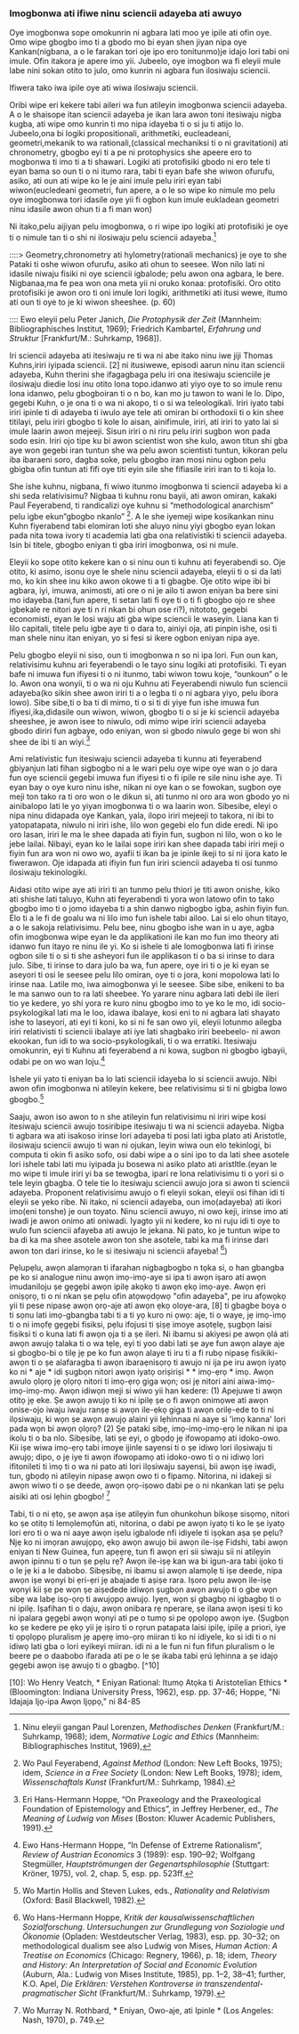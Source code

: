 ### Imogbonwa ati ifiwe ninu sciencii adayeba ati awuyo


Oye imogbonwa sope omokunrin ni agbara lati moo ye ipile ati ofin oye. Omo wipe gbogbo imo ti a gbodo mo bi eyan shen jiyan nipa oye Kankan(nigbana, a o le farakan tori oje ipo ero tonitunmo)je idajo lori tabi oni imule. Ofin itakora je apere imo yii. Jubeelo, oye imogbon wa fi eleyii mule labe nini sokan otito to julo, omo kunrin ni agbara fun ilosiwaju sciencii.

Ifiwera tako iwa ipile oye ati wiwa ilosiwaju sciencii.

Oribi wipe eri kekere tabi aileri wa fun atileyin imogbonwa sciencii adayeba. A o le shaisope itan sciencii adayeba je ikan lara awon toni itesiwaju nigba kugba, ati wipe omo kunrin ti mo nipa idayeba ti o si ju ti atijo lo. Jubeelo,ona bi logiki propositionali, arithmetiki, eucleadeani, geometri,mekanik to wa rationali,(classical mechaniksi ti o ni gravitationi) ati chronometry, gbogbo eyi ti a pe ni protophysics she apeere ero to mogbonwa ti imo ti a ti shawari. Logiki ati protofisiki gbodo ni ero tele ti eyan bama so oun ti o ni itumo rara, tabi ti eyan bafe she wiwon ofurufu, asiko, ati oun ati wipe ko le je aini imule pelu iriri eyan tabi wiwon(eucledeani geometri, fun apere, a o le so wipe ko nimule mo pelu oye imogbonwa tori idasile oye yii fi ogbon kun imule eukladean geometri ninu idasile awon ohun ti a fi man won)

Ni itako,pelu aijiyan pelu imogbonwa, o ri wipe ipo logiki ati protofisiki je oye ti o nimule tan ti o shi ni ilosiwaju pelu sciencii adayeba.[^1]

[^1]: Ninu eleyii gangan Paul Lorenzen, *Methodisches Denken* (Frankfurt/M.: Suhrkamp, 1968); idem, *Normative Logic and Ethics* (Mannheim: Bibliographisches Institut, 1969),

::::> Geometry,chronometry ati hylometry(rationali mechanics) je oye to she Pataki ti oshe wiwon ofurufu, asiko ati ohun to seesee. Won nilo lati ni idasile niwaju fisiki ni oye sciencii igbalode; pelu awon ona agbara, le bere. Nigbanaa,ma fe pea won ona meta yii ni oruko konaa: protofisiki. Oro otito protofisiki je awon oro ti oni imule lori logiki, arithmetiki ati itusi wewe, itumo ati oun ti oye to je ki wiwon sheeshee. (p. 60)

:::: Ewo eleyii pelu Peter Janich, *Die Protophysik der Zeit* (Mannheim: Bibliographisches Institut, 1969); Friedrich Kambartel, *Erfahrung und Struktur* [Frankfurt/M.: Suhrkamp, 1968]).

Iri sciencii adayeba ati itesiwaju re ti wa ni abe itako ninu iwe jiji Thomas Kuhns,iriri iyipada sciencii. [2] ni itusiwewe, episodi aarun ninu itan sciencii adayeba, Kuhn therini she ifagagbaga pelu iri ona itesiwaju scienciile je ilosiwaju diedie losi inu otito lona topo.idanwo ati yiyo oye to so imule renu lona idanwo, pelu gbogboiran ti o n bo, kan mo ju tawon to wani le lo. Dipo, gegebi Kuhn, o je ona ti o wa ni akopo, ti o si wa teleologikali. Iriri iyato tabi iriri ipinle ti di adayeba ti iwulo aye tele ati omiran bi orthodoxii ti o kin shee titilayi, pelu iriri gbogbo ti kole lo aisan, ainifimule, iriri, ati iriri to yato lai si imule laarin awon mejeeji. Sisun iriri o ni riru pelu iriri sugbon won pada sodo esin. Iriri ojo tipe ku bi awon scientist won she kulo, awon titun shi gba aye won gegebi iran tuntun she wa pelu awon scientisti tuntun, kikoran pelu iba ibaraeni soro, dagba soke, pelu gbogbo iran mosi ninu ogbon pelu gbigba ofin tuntun ati fifi oye titi eyin sile she fifiasile iriri iran to ti koja lo.

[^2]: Chicago: University of Chicago Press, 1970; also Imre Lakatos and Alan Musgrave, eds., *Criticism and the Growth of Knowledge* (Cambridge: Cambridge University Press, 1970).

She ishe kuhnu, nigbana, fi wiwo itunmo imogbonwa ti sciencii adayeba ki a shi seda relativisimu? Nigbaa ti kuhnu ronu bayii, ati awon omiran, kakaki Paul Feyerabend, ti randicalizi oye kuhnu si “methodological anarchism” pelu igbe ekun”gbogbo nkanlo” [^3]. A le she iyemeji wipe kosikankan ninu Kuhn fiyerabend tabi elomiran loti she aluyo ninu yiyi gbogbo eyan lokan pada nita towa ivory ti academia lati gba ona relativistiki ti sciencii adayeba. Isin bi titele, gbogbo eniyan ti gba iriri imogbonwa, osi ni mule.

[^3]: Wo Paul Feyerabend, *Against Method* (London: New Left Books, 1975); idem, *Science in a Free Society* (London: New Left Books, 1978); idem, *Wissenschaftals Kunst* (Frankfurt/M.: Suhrkamp, 1984).

Eleyii ko sope otito kekere kan o si ninu oun ti kuhnu ati feyerabendi so. Oje otito, ki asimo, isonu oye le shele ninu sciencii adayeba, eleyii ti o si da lati mo, ko kin shee inu kiko awon okowe ti a ti gbagbe. Oje otito wipe ibi bi agbara, iyi, imuwa, animosti, ati ore o ni je ailo ti awon eniyan ba bere sini mo idayeba.(tani,fun apere, ti setan lati fi oye ti o ti fi gbogbo ojo re shee igbekale re nitori aye ti n ri nkan bi ohun ose ri?), nitototo, gegebi economisti, eyan le losi waju ati gba wipe sciencii le waseyin. Liana kan ti lilo capitali, titele pelu igbe aye ti o dara to, ainiyi oja, ati pinpin ishe, osi ti man shele ninu itan eniyan, yo si fesi si ikere ogbon eniyan nipa aye.

Pelu gbogbo eleyii ni siso, oun ti imogbonwa n so ni ipa lori. Fun oun kan, relativisimu kuhnu ari feyerabendi o le tayo sinu logiki ati protofisiki. Ti eyan bafe ni imuwa fun ifiyesi ti o ni itunmo, tabi wiwon towu koje, “ounkoun” o le lo. Awon ona wonyii, ti o wa ni oju Kuhnu ati Feyerabendi niwulo fun sciencii adayeba(ko sikin shee awon iriri ti a o legba ti o ni agbara yiyo, pelu ibora lowo). Sibe sibe,ti o ba ti di mimo, ti o si ti di yiye fun ishe imuwa fun ifiyesi,ika,didasile oun wiwon, wiwon, gbogbo ti o si je ki sciencii adayeba sheeshee, je awon isee to niwulo, odi mimo wipe iriri sciencii adayeba gbodo diriri fun agbaye, odo eniyan, won si gbodo niwulo gege bi won shi shee de ibi ti an wiyi.[^4]

[^4]: Eri Hans-Hermann Hoppe, “On Praxeology and the Praxeological Foundation of Epistemology and Ethics”, in Jeffrey Herbener, ed., *The Meaning of Ludwig von Mises* (Boston: Kluwer Academic Publishers, 1991).

Ami relativistic fun itesiwaju sciencii adayeba ti kunnu ati feyerabend gbiyanjun lati fihan sigbogbo ni a le wari pelu oye wipe oye wan o jo dara fun oye sciencii gegebi imuwa fun ifiyesi ti o fi ipile re sile ninu ishe aye. Ti eyan bay o oye kuro ninu ishe, nikan ni oye kan o se fowokan, sugbon oye meji ton tako ra ti oro won o le dikun si, ati tunmo ni oro ara won gbodo yo ni ainibalopo lati le yo yiyan imogbonwa ti o wa laarin won. Sibesibe, eleyi o nipa ninu didapada oye Kankan, yala, ilopo iriri mejeeji to takora, ni ibi to yatopatapata, niwulo ni iriri ishe, lilo won gegebi elo fun dide eredi. Ni ipo oro lasan, iriri le ma le shee dapada ati fiyin fun, sugbon ni lilo, won o ko le jebe lailai. Nibayi, eyan ko le lailai sope iriri kan shee dapada tabi iriri meji o fiyin fun ara won ni owo wo, ayafii ti ikan ba je ipinle ikeji to si ni ijora kato le fiwerawon. Oje idapada ati ifiyin fun fun iriri sciencii adayeba ti osi tunmo ilosiwaju tekinologiki.

Aidasi otito wipe aye ati iriri ti an tunmo pelu thiori je titi awon onishe, kiko ati shishe lati taluyo, Kuhn ati feyerabendi ti yora won latowo ofin to tako gbogbo imo ti o jomo idayeba ti a shin danwo nigbogbo igba, ashin fiyin fun. Elo ti a le fi de goalu wa ni lilo imo fun ishele tabi ailoo. Lai si elo ohun titayo, a o le sakoja relativisimu. Pelu bee, ninu gbogbo ishe wan in u aye, agba ofin imogbonwa wipe eyan le da applikationi ile kan mo fun imo theory ati idanwo fun itayo re ninu ile yi. Ko si ishele ti ale lomogbonwa lati fi irinse ogbon sile ti o si ti she asheyori fun ile applikason ti o ba si irinse to dara julo. Sibe, ti irinse to dara julo ba wa, fun apere, oye iri ti o je ki eyan se aseyori ti osi le seesee pelu lilo omiran, oye ti o jora, koni mopolowa lati lo irinse naa. Latile mo, iwa aimogbonwa yi le seesee. Sibe sibe, enikeni to ba le ma sanwo oun to ra lati sheebee. Yo yarare ninu agbara lati debi ile ileri tio ye kedere, yo shi yora re kuro ninu gbogbo imo to ye ko le mo, idi socio-psykologikal lati ma le loo, idawa ibalaye, kosi eni to ni agbara lati shayato ishe to laseyori, ati eyi ti koni, ko si ni fe san owo yii, eleyii lotunmo ailegba iriri relativisti ti sciencii ibalaye ati iye lati shagbako iriri beebeelo- ni awon ekookan, fun idi to wa socio-psykologikali, ti o wa erratiki. Itesiwaju omokunrin, eyi ti Kuhnu ati feyerabend a ni kowa, sugbon ni gbogbo igbayii, odabi pe on wo wan loju.[^5]

[^5]: Ewo Hans-Hermann Hoppe, “In Defense of Extreme Rationalism”, *Review of Austrian Economics* 3 (1989): esp. 190–92; Wolfgang Stegmüller, *Hauptströmungen der Gegenartsphilosophie* (Stuttgart: Kröner, 1975), vol. 2, chap. 5, esp. pp. 523ff.

Ishele yii yato ti eniyan ba lo lati sciencii idayeba lo si sciencii awujo. Nibi awon ofin imogbonwa ni atileyin kekere, bee relativisimu si ti ni gbigba lowo gbogbo.[^6]

[^6]: Wo Martin Hollis and Steven Lukes, eds., *Rationality and Relativism* (Oxford: Basil Blackwell, 1982).

Saaju, awon iso awon to n she atileyin fun relativisimu ni iriri wipe kosi itesiwaju sciencii awujo tosiribipe itesiwaju ti wa ni sciencii adayeba. Nigba ti agbara wa ati isakoso irinse lori adayeba ti posi lati igba plato ati Aristotle, ilosiwaju sciencii awujo ti wan ni ojukan, leyin wiwa oun elo tekinlogi, bi computa ti okin fi asiko sofo, osi dabi wipe a o sini ipo to da lati shee asotele lori ishele tabi lati mu iyipada ju bosewa ni asiko plato ati aristltle.(eyan le mo wipe ti imule iriri yi ba se tewogba, ipari re lona relativisimu ti o yori si o tele leyin gbagba. O tele tie lo itesiwaju sciencii awujo jora si awon ti sciencii adayeba. Proponent relativisimu awujo o fi eleyii sokan, eleyii osi fihan idi ti eleyii se yeko ribe. Ni itako, ni sciencii adayeba, oun imo(adayeba) ati ikori imo(eni tonshe) je oun toyato. Ninu sciencii awuyo, ni owo keji, irinse imo ati iwadi je awon onimo ati oniwadi. Iyagto yii ni kedere, ko ni ruju idi ti oye to wulo fun sciencii afayeba ati awujo le jekana. Ni pato, ko je tuntun wipe to ba di ka ma shee asotele awon ton she asotele, tabi ka ma fi irinse dari awon ton dari irinse, ko le si itesiwaju ni sciencii afayeba! [^7])

[^7]: Wo Hans-Hermann Hoppe, *Kritik der kausalwissenschaftlichen Sozialforschung. Untersuchungen zur Grundlegung von Soziologie und Ökonomie* (Opladen: Westdeutscher Verlag, 1983), esp. pp. 30–32; on methodological dualism see also Ludwig von Mises, *Human Action: A Treatise on Economics* (Chicago: Regnery, 1966), p. 18; idem, *Theory and History: An Interpretation of Social and Economic Evolution* (Auburn, Ala.: Ludwig von Mises Institute, 1985), pp. 1–2, 38–41; further, K.O. Apel, *Die Erklären: Verstehen Kontroverse in transzendental-pragmatischer Sicht* (Frankfurt/M.: Suhrkamp, 1979).

Pẹlupẹlu, awọn alamọran ti ifarahan nigbagbogbo n tọka si, o han gbangba pe ko si analogue ninu awọn imọ-imọ-aye si ipa ti awọn iṣaro ati awọn imudaniloju ṣe gẹgẹbi awọn ipilẹ akọkọ ti awọn ẹkọ imọ-aye. Awọn ẹri oniṣọrọ, ti o ni nkan ṣe pẹlu ofin atọwọdọwọ "ofin adayeba", pe iru afọwọkọ yii ti pese nipasẹ awọn ọrọ-aje ati awọn ẹkọ oloye-ara, [8] ti gbagbe boya o ti sọnu lati imọ-gbangba tabi ti a ti yọ kuro ni ọwọ: aje, ti o waye, jẹ imọ-ìmọ ti o ni imọfẹ gẹgẹbi fisiksi, pẹlu ifojusi ti ṣiṣẹ imoye asọtẹlẹ, ṣugbọn laisi fisiksi ti o kuna lati fi awọn ọja ti a ṣe ileri. Ni ibamu si akiyesi pe awọn ọlá ati awọn awujọ talaka ti o wa tẹlẹ, eyi ti yoo dabi lati ṣe aye fun awọn alaye aje si gbogbo-bi o tilẹ jẹ pe ko fun awọn alaye ti iru ti a fi rubọ nipasẹ fisikiki-awọn ti o ṣe alafaragba ti awọn ibaraẹnisọrọ ti awujo ni ija pe iru awọn iyatọ ko ni * aje * idi ṣugbọn nitori awọn iyatọ oriṣiriṣi * * imọ-ẹrọ * imọ. Awọn awulo ọlọrọ jẹ ọlọrọ nitori ti imọ-ẹrọ giga wọn; osi jẹ nitori aini aiwa-imọ-imọ-imọ-mọ. Awọn idiwọn meji si wiwo yii han kedere: (1) Apejuwe ti awọn otitọ jẹ eke. Ṣe awọn awujọ ti ko ni ipilẹ ṣe o fi awọn onimọwe ati awọn onise-ojo iwaju iwaju ranṣẹ si awọn ile-ẹkọ giga ti awọn orilẹ-ede to ti ni ilọsiwaju, ki wọn ṣe awọn awujọ alaini yii lẹhinnaa ni aaye si 'ìmọ kanna' lori pada wọn bi awọn ọlọrọ? (2) Ṣe pataki sibẹ, imọ-imọ-imọ-ẹrọ le nikan ni ipa ikolu ti o ba nlo. Sibẹsibẹ, lati ṣe eyi, o gbọdọ jẹ ifowopamọ ati idoko-owo. Kii iṣe wiwa imọ-ẹrọ tabi imoye ijinle sayensi ti o ṣe idiwọ lori ilọsiwaju ti awujọ; dipo, o jẹ iye ti awọn ifowopamọ ati idoko-owo ti o ni idiwọ lori ifitonileti ti ìmọ ti o wa ni pato ati lori ilọsiwaju sayensi, bii awọn iṣẹ iwadi, tun, gbọdọ ni atilẹyin nipasẹ awọn owo ti o fipamọ. Nitorina, ni idakeji si awọn wiwo ti o ṣe deede, awọn ọrọ-iṣowo dabi pe o ni nkankan lati ṣe pẹlu aisiki ati osi lẹhin gbogbo!  [^9]

[^8]: Wo Mises, * Ile-iwe ati Itan *, pp. 44ff

[^9]: Wo Murray N. Rothbard, * Eniyan, Owo-aje, ati Ipinle * (Los Angeles: Nash, 1970), p. 749.

Tabi, ti o ni ẹtọ, ṣe awọn aṣa iṣe atilẹyin fun ohunkohun bikoṣe sisọmọ, nitori ko ṣe otitọ ti lemọlemọfún ati, nitorina, o dabi pe awọn iyatọ ti ko le ṣe iyatọ lori ero ti o wa ni aaye awọn iṣelu igbalode nfi idiyele ti iṣọkan aṣa ṣe pẹlu? Njẹ ko ni imọran awujọpọ, ẹkọ awọn awujọ bii awọn ile-iṣẹ Fidshi, tabi awọn eniyan ti New Guinea, fun apẹẹrẹ, tun fi awọn ẹri sii siwaju sii ni atilẹyin awọn ipinnu ti o tun ṣe pẹlu rẹ? Awọn ile-iṣẹ kan wa bi igun-ara tabi ijoko ti o le jẹ ki a le dabobo. Sibẹsibẹ, ni ibamu si awọn alamọlẹ ti iṣe deede, nipa awọn iṣe wọnyi bi ẹri-ẹri jẹ abajade ti aṣiṣe rara. Iṣoro pẹlu awọn ile-iṣẹ wọnyi kii ṣe pe wọn ṣe aiṣedede idiwọn ṣugbọn awọn awujọ ti o gbe wọn sibẹ wa labẹ isọ-ọrọ ti awujọpọ awujọ. Iyẹn, wọn ṣi gbagbọ ni igbagbọ ti o ni ipilẹ. Iṣafihan ti o daju, awọn onibara rẹ nperare, ṣe ilana awọn iṣesi ti ko ni ipalara gẹgẹbi awọn wọnyi ati pe o tumọ si pe ọpọlọpọ awọn iye. (Ṣugbọn ko ṣe kedere pe ẹkọ yii jẹ iṣiro ti o rọrun patapata laisi ipilẹ, ipilẹ a priori, iye ti ọpọlọpọ pluralism jẹ apẹrẹ imo-ọrọ miiran ti ko ni idiyele, ko si idi ti o ni idiwọ lati gba o lori eyikeyi miiran. idi ni a le fun ni fun fifun pluralism o le beere pe o daabobo ifarada ati pe o le ṣe ikaba tabi ẹrú lẹhinna a ṣe idajọ gẹgẹbi awọn iṣẹ awujọ ti o gbagbọ. [^10]

[10]: Wo Henry Veatch, * Eniyan Rational: Itumọ Atọka ti Aristotelian Ethics * (Bloomington: Indiana University Press, 1962), esp. pp. 37-46; Hoppe, "Ni Idajaja Ijọ-ipa Awọn Ijọpọ," ni 84-85

